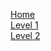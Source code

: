 [Home](https://github.com/NOC-MSM/C-RISC/wiki)  
[Level 1](https://github.com/NOC-MSM/C-RISC/wiki/Level-1:-Get-and-Build-Docker-Container-and-NEMO-Met-Surge-Config)  
[Level 2](https://github.com/NOC-MSM/C-RISC/wiki/Level-2:-Generate-coordinates-file)